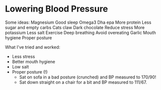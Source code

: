 # Lowering Blood Pressure

Some ideas:
Magnesium
Good sleep
Omega3 Dha epa
More protein
Less sugar and empty carbs
Cats claw
Dark chocolate
Reduce stress
More potassium
Less salt
Exercise
Deep breathing
Avoid overeating
Garlic
Mouth hygiene
Proper posture

What I've tried and worked:
 - Less stress
 - Better mouth hygiene
 - Low salt
 - Proper posture (!)
   - Sat on sofa in a bad posture (crunched) and BP measured to 170/90!
   - Sat down straight on a chair for a bit and BP measured to 111/67.

